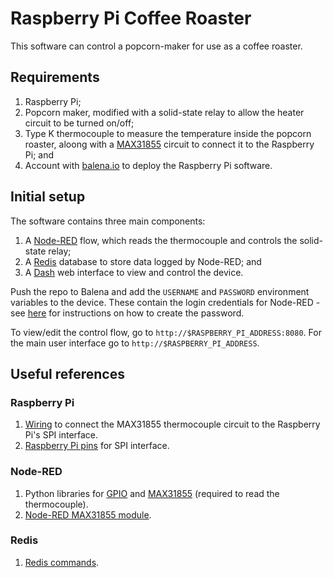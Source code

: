 # Raspberry Pi Coffee Roaster

This software can control a popcorn-maker for use as a coffee roaster.

## Requirements

1.  Raspberry Pi;
2.  Popcorn maker, modified with a solid-state relay to allow the heater circuit to be turned on/off;
3.  Type K thermocouple to measure the temperature inside the popcorn roaster, aloong with a [MAX31855](https://www.adafruit.com/product/269) circuit to connect it to the Raspberry Pi; and
4.  Account with [balena.io](https://www.balena.io/) to deploy the Raspberry Pi software.

## Initial setup

The software contains three main components:

1.  A [Node-RED](https://nodered.org/) flow, which reads the thermocouple and controls the solid-state relay;
2.  A [Redis](https://redis.io/) database to store data logged by Node-RED; and
3.  A [Dash](https://plot.ly/products/dash/) web interface to view and control the device.

Push the repo to Balena and add the `USERNAME` and `PASSWORD` environment variables to the device. These contain the login credentials for Node-RED - see [here](https://github.com/balena-io-projects/balena-node-red) for instructions on how to create the password.

To view/edit the control flow, go to `http://$RASPBERRY_PI_ADDRESS:8080`.  For the main user interface go to `http://$RASPBERRY_PI_ADDRESS`.

## Useful references

### Raspberry Pi

1.  [Wiring](https://learn.adafruit.com/max31855-thermocouple-python-library?view=all#hardware-spi-2-11) to connect the MAX31855 thermocouple circuit to the Raspberry Pi's SPI interface.
2.  [Raspberry Pi pins](https://pinout.xyz/pinout/spi) for SPI interface.

### Node-RED

1.  Python libraries for [GPIO](https://github.com/adafruit/Adafruit_Python_GPIO) and [MAX31855](https://github.com/adafruit/Adafruit_Python_MAX31855) (required to read the thermocouple).
2.  [Node-RED MAX31855 module](https://github.com/Heatworks/node-red-contrib-adafruit-max31855).

### Redis

1.  [Redis commands](https://redis.io/commands).
